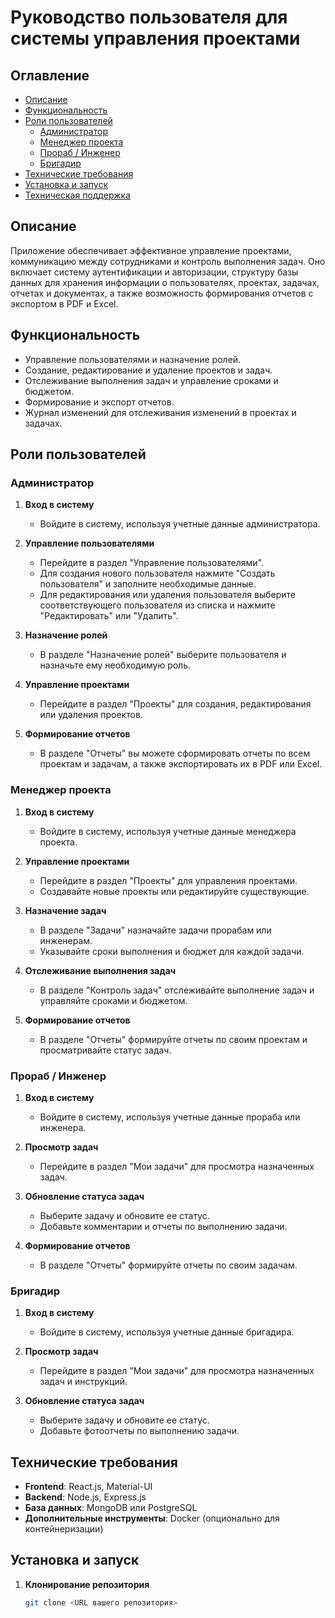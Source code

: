 # Руководство пользователя для системы управления проектами

## Оглавление

- [Описание](#описание)
- [Функциональность](#функциональность)
- [Роли пользователей](#роли-пользователей)
  - [Администратор](#администратор)
  - [Менеджер проекта](#менеджер-проекта)
  - [Прораб / Инженер](#прораб--инженер)
  - [Бригадир](#бригадир)
- [Технические требования](#технические-требования)
- [Установка и запуск](#установка-и-запуск)
- [Техническая поддержка](#техническая-поддержка)

## Описание

Приложение обеспечивает эффективное управление проектами, коммуникацию между сотрудниками и контроль выполнения задач. Оно включает систему аутентификации и авторизации, структуру базы данных для хранения информации о пользователях, проектах, задачах, отчетах и документах, а также возможность формирования отчетов с экспортом в PDF и Excel.

## Функциональность

- Управление пользователями и назначение ролей.
- Создание, редактирование и удаление проектов и задач.
- Отслеживание выполнения задач и управление сроками и бюджетом.
- Формирование и экспорт отчетов.
- Журнал изменений для отслеживания изменений в проектах и задачах.

## Роли пользователей

### Администратор

1. **Вход в систему**
   - Войдите в систему, используя учетные данные администратора.

2. **Управление пользователями**
   - Перейдите в раздел "Управление пользователями".
   - Для создания нового пользователя нажмите "Создать пользователя" и заполните необходимые данные.
   - Для редактирования или удаления пользователя выберите соответствующего пользователя из списка и нажмите "Редактировать" или "Удалить".

3. **Назначение ролей**
   - В разделе "Назначение ролей" выберите пользователя и назначьте ему необходимую роль.

4. **Управление проектами**
   - Перейдите в раздел "Проекты" для создания, редактирования или удаления проектов.

5. **Формирование отчетов**
   - В разделе "Отчеты" вы можете сформировать отчеты по всем проектам и задачам, а также экспортировать их в PDF или Excel.

### Менеджер проекта

1. **Вход в систему**
   - Войдите в систему, используя учетные данные менеджера проекта.

2. **Управление проектами**
   - Перейдите в раздел "Проекты" для управления проектами.
   - Создавайте новые проекты или редактируйте существующие.

3. **Назначение задач**
   - В разделе "Задачи" назначайте задачи прорабам или инженерам.
   - Указывайте сроки выполнения и бюджет для каждой задачи.

4. **Отслеживание выполнения задач**
   - В разделе "Контроль задач" отслеживайте выполнение задач и управляйте сроками и бюджетом.

5. **Формирование отчетов**
   - В разделе "Отчеты" формируйте отчеты по своим проектам и просматривайте статус задач.

### Прораб / Инженер

1. **Вход в систему**
   - Войдите в систему, используя учетные данные прораба или инженера.

2. **Просмотр задач**
   - Перейдите в раздел "Мои задачи" для просмотра назначенных задач.

3. **Обновление статуса задач**
   - Выберите задачу и обновите ее статус.
   - Добавьте комментарии и отчеты по выполнению задачи.

4. **Формирование отчетов**
   - В разделе "Отчеты" формируйте отчеты по своим задачам.

### Бригадир

1. **Вход в систему**
   - Войдите в систему, используя учетные данные бригадира.

2. **Просмотр задач**
   - Перейдите в раздел "Мои задачи" для просмотра назначенных задач и инструкций.

3. **Обновление статуса задач**
   - Выберите задачу и обновите ее статус.
   - Добавьте фотоотчеты по выполнению задачи.

## Технические требования

- **Frontend**: React.js, Material-UI
- **Backend**: Node.js, Express.js
- **База данных**: MongoDB или PostgreSQL
- **Дополнительные инструменты**: Docker (опционально для контейнеризации)

## Установка и запуск

1. **Клонирование репозитория**

   ```bash
   git clone <URL вашего репозитория>
